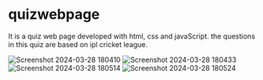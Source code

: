# quizwebpage
It is a quiz web page developed with html, css and javaScript. the questions in this quiz are based on ipl cricket league.

![Screenshot 2024-03-28 180410](https://github.com/gvamsi-10/quizwebpage/assets/109903812/9654e44a-91b4-43e4-86c3-8b7aa742f14c)
![Screenshot 2024-03-28 180433](https://github.com/gvamsi-10/quizwebpage/assets/109903812/ec5672db-155c-4c0b-bd37-e9357d355dcb)
![Screenshot 2024-03-28 180514](https://github.com/gvamsi-10/quizwebpage/assets/109903812/fec0bdd3-347d-45a5-aaca-bcb69294b102)
![Screenshot 2024-03-28 180524](https://github.com/gvamsi-10/quizwebpage/assets/109903812/51b494c4-723c-41cf-be07-07e4e0e6a010)
